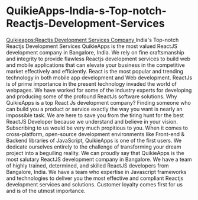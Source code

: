 # QuikieApps-India-s-Top-notch-Reactjs-Development-Services
<A href=https://www.quikieapps.com/services/reactjs-development-company/> Quikieapps:Reactjs Development Services Company
</a>
India's Top-notch Reactjs Development Services QuikieApps is the most valued ReactJS development company in Bangalore, India.
We rely on fine craftsmanship and integrity to provide flawless Reactjs development services to build web and mobile applications that can elevate your business in the competitive market effectively and efficiently. React is the most popular and trending technology in both mobile app development and Web development. ReactJs is of prime importance in the present technology invaded the world of webpages. We have worked for some of the industry experts for developing and producing some of the profound ReactJs software solutions. 
Why QuikieApps is a top React Js development company? 
Finding someone who can build you a product or service exactly the way you want is nearly an impossible task. We are here to save you from the tiring hunt for the best ReactJS Developer because we understand and believe in your vision. Subscribing to us would be very much propitious to you. When it comes to cross-platform, open-source development environments like Front-end &amp; Backend libraries of JavaScript, QuikieApps is one of the first users.  We dedicate ourselves entirely to the challenge of transforming your dream project into a beguiling reality. We can proudly say that QuikieApps is the most salutary ReactJS development company in Bangalore. We have a team of highly trained, determined, and skilled ReactJS developers from Bangalore, India. We have a team who expertise in Javascript frameworks and technologies to deliver you the most effective and compliant Reactjs development services and solutions. Customer loyalty comes first for us and is of the utmost importance.
